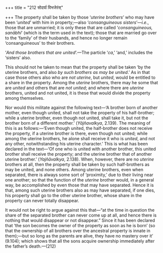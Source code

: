 +++
title = "212 सोदर्या विभजेरंस्"

+++
The property shall be taken by those ‘*uterine brothers*’ who may have
been ‘*united*’ with him in property;—also ‘*consanguineous*
*sisters*’—*i.e*., those that are unmarried; it is only these that are
called ‘*consanguineous, sanābhi*’ (which is the term used in the text);
those that are married go over to the ‘family’ of their husbands, and
hence no longer remain ‘consanguineous’ to their brothers.

‘*And those brothers that are united*’.—The particle ‘*ca*,’ ‘and,’
includes the ‘sisters’ also.

This should not he taken to mean that the property shall be taken ‘by
the uterine brothers, and also *by such brothers as may be united*.’ As
in that case those others also who are *not uterine*, but *united*,
would be entitled to a share in the property. Among the *uterine*
brothers, there may he some that are *united* and others that are *not
united*; and where there are *uterine* brothers, united and not united,
it is these that would divide the property among themselves.

Nor would this militate against the following text—‘A brother born of
another mother, even though united, shall not take the property of his
half-brother; while a uterine brother, even though not united, shall
take it, but not the brother born of a different mother.’
(*Yājñavalkya*, 2.139). The meaning of this is as follows:—‘Even though
united, the half-brother does not receive the property, if a uterine
brother is there, even though not united; while among the uterine
brothers, he alone shall receive it who is *united*, and not any other,
notwithstanding his uterine character.’ This is what has been declared
in the text—‘Of one who is united with another brother, this united
brother shall receive the property; and the uterine brother that of
another uterine brother.’ (*Yajñāvalkya*, 2.138). When, however, there
are no *uterine* brothers at all, then the property shall be taken by
such half-brothers as may be united, and none others. Among uterine
brothers, even when separated, there is always some sort of ‘proximity,’
due to their living near one another; so that the function of the
*uterine* brother would, in a general way, be accomplished by even those
that may have separated. Hence it is that, among such uterine brothers
also as may have separated, if one dies, his property shall go to the
other uterine brother, whose share in the property can never totally
disappear.

It would not be right to argue against this that—“at the time in
question the share of the separated brother can never come up at all,
and hence there is nothing that would disappear or not disappear.” Since
it has been declared that ‘the son becomes the owner of the property as
soon as he is born’ (so that the ownership of all brothers over the
ancestral property is innate in them);—but so long as the parents are
alive, they have no mastery over it’ (9.104); which shows that all the
sons acquire ownership immediately after the father’s death.—(212)


